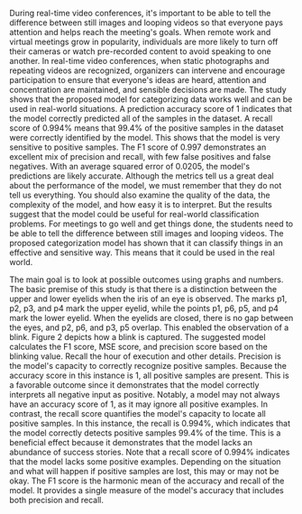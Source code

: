 During real-time video conferences, it's important to be able to tell the difference between still images and looping
videos so that everyone pays attention and helps reach the meeting's goals. When remote work and virtual meetings
grow in popularity, individuals are more likely to turn off their cameras or watch pre-recorded content to avoid
speaking to one another. In real-time video conferences, when static photographs and repeating videos are
recognized, organizers can intervene and encourage participation to ensure that everyone's ideas are heard, attention
and concentration are maintained, and sensible decisions are made. The study shows that the proposed model for
categorizing data works well and can be used in real-world situations. A prediction accuracy score of 1 indicates that
the model correctly predicted all of the samples in the dataset. A recall score of 0.994% means that 99.4% of the
positive samples in the dataset were correctly identified by the model. This shows that the model is very sensitive to
positive samples. The F1 score of 0.997 demonstrates an excellent mix of precision and recall, with few false
positives and false negatives. With an average squared error of 0.0205, the model's predictions are likely accurate.
Although the metrics tell us a great deal about the performance of the model, we must remember that they do not tell
us everything. You should also examine the quality of the data, the complexity of the model, and how easy it is to
interpret. But the results suggest that the model could be useful for real-world classification problems. For meetings
to go well and get things done, the students need to be able to tell the difference between still images and looping
videos. The proposed categorization model has shown that it can classify things in an effective and sensitive way.
This means that it could be used in the real world.

The main goal is to look at possible outcomes using graphs and
numbers. The basic premise of this study is that there is a distinction between the upper and lower eyelids when the
iris of an eye is observed. The marks p1, p2, p3, and p4 mark the upper eyelid, while the points p1, p6, p5, and p4
mark the lower eyelid. When the eyelids are closed, there is no gap between the eyes, and p2, p6, and p3, p5 overlap.
This enabled the observation of a blink. Figure 2 depicts how a blink is captured. The suggested model calculates the
F1 score, MSE score, and precision score based on the blinking value. Recall the hour of execution and other details.
Precision is the model's capacity to correctly recognize positive samples. Because the accuracy score in this instance
is 1, all positive samples are present. This is a favorable outcome since it demonstrates that the model correctly
interprets all negative input as positive. Notably, a model may not always have an accuracy score of 1, as it may
ignore all positive examples. In contrast, the recall score quantifies the model's capacity to locate all positive
samples. In this instance, the recall is 0.994%, which indicates that the model correctly detects positive samples
99.4% of the time. This is a beneficial effect because it demonstrates that the model lacks an abundance of success
stories. Note that a recall score of 0.994% indicates that the model lacks some positive examples. Depending on the
situation and what will happen if positive samples are lost, this may or may not be okay. The F1 score is the
harmonic mean of the accuracy and recall of the model. It provides a single measure of the model's accuracy that
includes both precision and recall.
